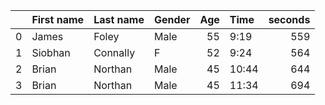 |    | First name   | Last name   | Gender   |   Age | Time   |   seconds |
|---:|:-------------|:------------|:---------|------:|:-------|----------:|
|  0 | James        | Foley       | Male     |    55 | 9:19   |       559 |
|  1 | Siobhan      | Connally    | F        |    52 | 9:24   |       564 |
|  2 | Brian        | Northan     | Male     |    45 | 10:44  |       644 |
|  3 | Brian        | Northan     | Male     |    45 | 11:34  |       694 |